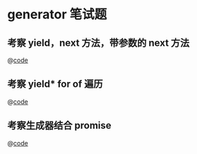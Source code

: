 # generator 笔试题

## 考察 yield，next 方法，带参数的 next 方法

@[code](./1.js)

## 考察 yield\* for of 遍历

@[code](./2.js)

## 考察生成器结合 promise

@[code](./3.js)
